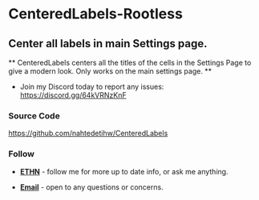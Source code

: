 # CenteredLabels-Rootless

## Center all labels in main Settings page.

** CenteredLabels centers all the titles of the cells in the Settings Page to give a modern look. Only works on the main settings page. **

* Join my Discord today to report any issues: https://discord.gg/64kVRNzKnF

### Source Code
https://github.com/nahtedetihw/CenteredLabels

### Follow

* [**ETHN**](https://twitter.com/ethanwhited) - follow me for more up to date info, or ask me anything.

* [**Email**](mailto:ethanwhited2208@gmail.com) - open to any questions or concerns.
